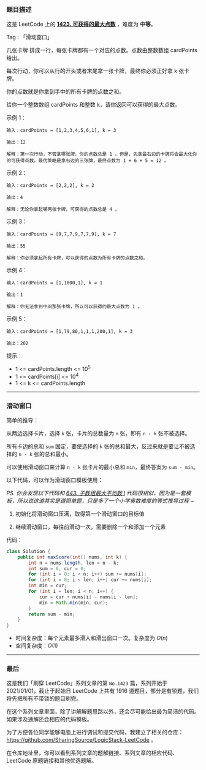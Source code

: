 ### 题目描述

这是 LeetCode 上的 **[1423. 可获得的最大点数](https://leetcode-cn.com/problems/maximum-points-you-can-obtain-from-cards/solution/jian-dan-de-hua-dong-chuang-kou-he-kuai-1go5h/)** ，难度为 **中等**。

Tag : 「滑动窗口」




几张卡牌 排成一行，每张卡牌都有一个对应的点数。点数由整数数组 cardPoints 给出。

每次行动，你可以从行的开头或者末尾拿一张卡牌，最终你必须正好拿 k 张卡牌。

你的点数就是你拿到手中的所有卡牌的点数之和。

给你一个整数数组 cardPoints 和整数 k，请你返回可以获得的最大点数。



示例 1：
```
输入：cardPoints = [1,2,3,4,5,6,1], k = 3

输出：12

解释：第一次行动，不管拿哪张牌，你的点数总是 1 。但是，先拿最右边的卡牌将会最大化你的可获得点数。最优策略是拿右边的三张牌，最终点数为 1 + 6 + 5 = 12 。
```
示例 2：
```
输入：cardPoints = [2,2,2], k = 2

输出：4

解释：无论你拿起哪两张卡牌，可获得的点数总是 4 。
```
示例 3：
```
输入：cardPoints = [9,7,7,9,7,7,9], k = 7

输出：55

解释：你必须拿起所有卡牌，可以获得的点数为所有卡牌的点数之和。
```
示例 4：
```
输入：cardPoints = [1,1000,1], k = 1

输出：1

解释：你无法拿到中间那张卡牌，所以可以获得的最大点数为 1 。 
```
示例 5：
```
输入：cardPoints = [1,79,80,1,1,1,200,1], k = 3

输出：202
```

提示：
* 1 <= cardPoints.length <= $10^5$
* 1 <= cardPoints[i] <= $10^4$
* 1 <= k <= cardPoints.length

---

### 滑动窗口

简单的推导：

从两边选择卡片，选择 `k` 张，卡片的总数量为 `n` 张，即有 `n - k` 张不被选择。

所有卡边的总和 `sum` 固定，要使选择的 `k` 张的总和最大，反过来就是要让不被选择的 `n - k` 张的总和最小。

可以使用滑动窗口来计算 `n - k` 张卡片的最小总和 `min`，最终答案为 `sum - min`。

以下代码，可以作为滑动窗口模板使用：

*PS. 你会发现以下代码和 [643. 子数组最大平均数 I](https://leetcode-cn.com/problems/maximum-average-subarray-i/solution/hua-dong-chuang-kou-luo-ti-han-mo-ban-by-buo3/) 代码很相似，因为是一套模板，所以说这道其实是道简单题，只是多了一个小学奥数难度的等式推导过程 ~*

1. 初始化将滑动窗口压满，取得第一个滑动窗口的目标值

2. 继续滑动窗口，每往前滑动一次，需要删除一个和添加一个元素

代码：
```Java
class Solution {
    public int maxScore(int[] nums, int k) {
        int n = nums.length, len = n - k;
        int sum = 0, cur = 0;
        for (int i = 0; i < n; i++) sum += nums[i];
        for (int i = 0; i < len; i++) cur += nums[i]; 
        int min = cur;
        for (int i = len; i < n; i++) { 
            cur = cur + nums[i] - nums[i - len]; 
            min = Math.min(min, cur);
        }
        return sum - min;
    }
}
```
* 时间复杂度：每个元素最多滑入和滑出窗口一次。复杂度为 $O(n)$
* 空间复杂度：$O(1)$

---

### 最后

这是我们「刷穿 LeetCode」系列文章的第 `No.1423` 篇，系列开始于 2021/01/01，截止于起始日 LeetCode 上共有 1916 道题目，部分是有锁题，我们将先把所有不带锁的题目刷完。

在这个系列文章里面，除了讲解解题思路以外，还会尽可能给出最为简洁的代码。如果涉及通解还会相应的代码模板。

为了方便各位同学能够电脑上进行调试和提交代码，我建立了相关的仓库：https://github.com/SharingSource/LogicStack-LeetCode 。

在仓库地址里，你可以看到系列文章的题解链接、系列文章的相应代码、LeetCode 原题链接和其他优选题解。

